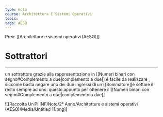 ```yaml
---
type: nota
course: Architettura E Sistemi Operativi
topic: 
tags: AESO
---
```


Prev: [[Architetture e sistemi operativi (AESO)]]

# Sottrattori
---
un sottrattore grazie alla rappresentazione in [[Numeri binari con segno#Complemento a due|complemento a due]] é facile da realizzare , siccome basta negare uno dei due ingressi di un [[Sommatore]]e settare il resto sempre ad uno. questo appunto per ottenere il [[Numeri binari con segno#Complemento a due|complemento a due]]

![[Raccolta UniPi INF/Note/2° Anno/Architetture e sistemi operativi (AESO)/Media/Untitled 11.png]]

